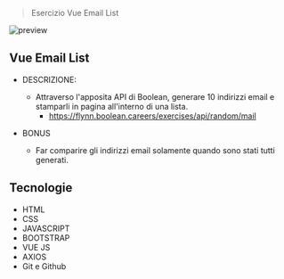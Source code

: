 > Esercizio Vue Email List

![preview](./.github/preview.png)

## Vue Email List
- DESCRIZIONE:
    - Attraverso l'apposita API di Boolean, generare 10 indirizzi email e stamparli in pagina all'interno di una lista.
      - https://flynn.boolean.careers/exercises/api/random/mail

- BONUS
  - Far comparire gli indirizzi email solamente quando sono stati tutti generati.

## Tecnologie

- HTML
- CSS
- JAVASCRIPT
- BOOTSTRAP
- VUE JS
- AXIOS
- Git e Github
